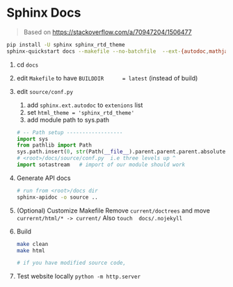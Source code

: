 # Sphinx Docs


> Based on https://stackoverflow.com/a/70947204/1506477

```bash
pip install -U sphinx sphinx_rtd_theme
sphinx-quickstart docs --makefile --no-batchfile  --ext-{autodoc,mathjax,viewcode,githubpages} --sep -p Sotastream -a 'Marian NMT' -l en
```
1. cd `docs`

1. edit `Makefile` to have `BUILDDIR      = latest`  (instead of build)

1. edit `source/conf.py`
    1. add `sphinx.ext.autodoc` to `extenions` list
    1. set `html_theme = 'sphinx_rtd_theme'`
    1. add module path to sys.path
    ```python
    # -- Path setup ------------------
    import sys
    from pathlib import Path
    sys.path.insert(0, str(Path(__file__).parent.parent.parent.absolute()))
    # <root>/docs/source/conf.py  i.e three levels up ^
    import sotastream   # import of our module should work
    ```

1. Generate API docs
    ```bash
    # run from <root>/docs dir
    sphinx-apidoc -o source ..
    ```

1. (Optional) Customize Makefile
   Remove `current/doctrees` and move `currernt/html/* -> current/`
   Also `touch  docs/.nojekyll`

1. Build

    ```bash
    make clean
    make html

    # if you have modified source code,

    ```
1. Test website locally `python -m http.server`
